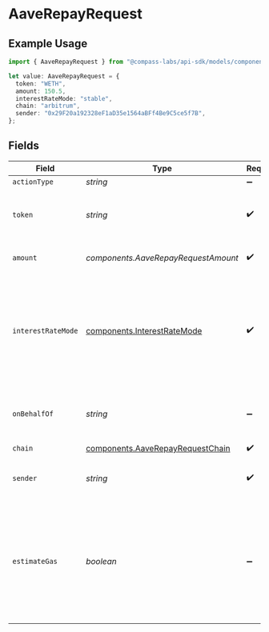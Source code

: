 # AaveRepayRequest

## Example Usage

```typescript
import { AaveRepayRequest } from "@compass-labs/api-sdk/models/components";

let value: AaveRepayRequest = {
  token: "WETH",
  amount: 150.5,
  interestRateMode: "stable",
  chain: "arbitrum",
  sender: "0x29F20a192328eF1aD35e1564aBFf4Be9C5ce5f7B",
};
```

## Fields

| Field                                                                                                                        | Type                                                                                                                         | Required                                                                                                                     | Description                                                                                                                  | Example                                                                                                                      |
| ---------------------------------------------------------------------------------------------------------------------------- | ---------------------------------------------------------------------------------------------------------------------------- | ---------------------------------------------------------------------------------------------------------------------------- | ---------------------------------------------------------------------------------------------------------------------------- | ---------------------------------------------------------------------------------------------------------------------------- |
| `actionType`                                                                                                                 | *string*                                                                                                                     | :heavy_minus_sign:                                                                                                           | N/A                                                                                                                          |                                                                                                                              |
| `token`                                                                                                                      | *string*                                                                                                                     | :heavy_check_mark:                                                                                                           | The symbol of the underlying asset to repay..                                                                                | WETH                                                                                                                         |
| `amount`                                                                                                                     | *components.AaveRepayRequestAmount*                                                                                          | :heavy_check_mark:                                                                                                           | The amount of the asset to repay                                                                                             | 150.5                                                                                                                        |
| `interestRateMode`                                                                                                           | [components.InterestRateMode](../../models/components/interestratemode.md)                                                   | :heavy_check_mark:                                                                                                           | On AAVE there are 2 different interest modes.<br/><br/>A stable (but typically higher rate), or a variable rate.             |                                                                                                                              |
| `onBehalfOf`                                                                                                                 | *string*                                                                                                                     | :heavy_minus_sign:                                                                                                           | The address on behalf of whom the supply is made                                                                             |                                                                                                                              |
| `chain`                                                                                                                      | [components.AaveRepayRequestChain](../../models/components/aaverepayrequestchain.md)                                         | :heavy_check_mark:                                                                                                           | N/A                                                                                                                          |                                                                                                                              |
| `sender`                                                                                                                     | *string*                                                                                                                     | :heavy_check_mark:                                                                                                           | The address of the transaction sender.                                                                                       | 0x29F20a192328eF1aD35e1564aBFf4Be9C5ce5f7B                                                                                   |
| `estimateGas`                                                                                                                | *boolean*                                                                                                                    | :heavy_minus_sign:                                                                                                           | Determines whether to estimate gas costs for transactions, also verifying that the transaction can be successfully executed. |                                                                                                                              |